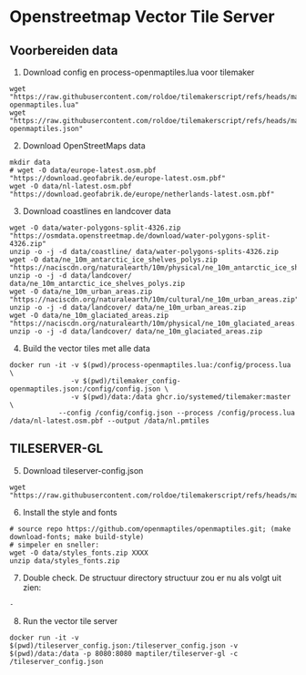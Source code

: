# Openstreetmap Vector Tile Server

## Voorbereiden data

1) Download config en process-openmaptiles.lua voor tilemaker
```
wget "https://raw.githubusercontent.com/roldoe/tilemakerscript/refs/heads/master/process-openmaptiles.lua"
wget "https://raw.githubusercontent.com/roldoe/tilemakerscript/refs/heads/master/tilemaker_config-openmaptiles.json"
```

2) Download OpenStreetMaps data
```
mkdir data
# wget -O data/europe-latest.osm.pbf "https://download.geofabrik.de/europe-latest.osm.pbf"
wget -O data/nl-latest.osm.pbf "https://download.geofabrik.de/europe/netherlands-latest.osm.pbf"
```

3) Download coastlines en landcover data
```
wget -O data/water-polygons-split-4326.zip "https://osmdata.openstreetmap.de/download/water-polygons-split-4326.zip"
unzip -o -j -d data/coastline/ data/water-polygons-splits-4326.zip
wget -O data/ne_10m_antarctic_ice_shelves_polys.zip "https://naciscdn.org/naturalearth/10m/physical/ne_10m_antarctic_ice_shelves_polys.zip"
unzip -o -j -d data/landcover/ data/ne_10m_antarctic_ice_shelves_polys.zip
wget -O data/ne_10m_urban_areas.zip "https://naciscdn.org/naturalearth/10m/cultural/ne_10m_urban_areas.zip"
unzip -o -j -d data/landcover/ data/ne_10m_urban_areas.zip
wget -O data/ne_10m_glaciated_areas.zip "https://naciscdn.org/naturalearth/10m/physical/ne_10m_glaciated_areas.zip"
unzip -o -j -d data/landcover/ data/ne_10m_glaciated_areas.zip
```

4) Build the vector tiles met alle data
```
docker run -it -v $(pwd)/process-openmaptiles.lua:/config/process.lua \
               -v $(pwd)/tilemaker_config-openmaptiles.json:/config/config.json \
               -v $(pwd)/data:/data ghcr.io/systemed/tilemaker:master \
            --config /config/config.json --process /config/process.lua /data/nl-latest.osm.pbf --output /data/nl.pmtiles
```

## TILESERVER-GL

5) Download tileserver-config.json
```
wget "https://raw.githubusercontent.com/roldoe/tilemakerscript/refs/heads/master/tileserver_config.json"
```

6) Install the style and fonts 
```
# source repo https://github.com/openmaptiles/openmaptiles.git; (make download-fonts; make build-style)
# simpeler en sneller:
wget -O data/styles_fonts.zip XXXX
unzip data/styles_fonts.zip
```

7) Double check. De structuur directory structuur zou er nu als volgt uit zien:
```
-
```

  
8) Run the vector tile server
```
docker run -it -v $(pwd)/tileserver_config.json:/tileserver_config.json -v $(pwd)/data:/data -p 8080:8080 maptiler/tileserver-gl -c /tileserver_config.json
```
